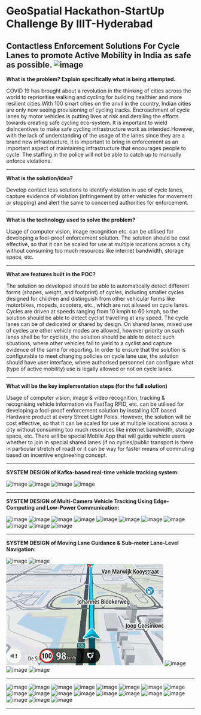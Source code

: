 # GeoSpatial Hackathon-StartUp Challenge By IIIT-Hyderabad
Contactless Enforcement Solutions For Cycle Lanes to promote Active Mobility in India as safe as possible.
![image](https://user-images.githubusercontent.com/108155749/227758674-7ce01d13-c723-425e-9eaf-fc2426f5279c.png)
-------------------------------------------------------------------

**What is the problem? Explain specifically what is being attempted.**

COVID 19 has brought about a revolution in the thinking of cities across the world to reprioritise walking and cycling for building healthier and more resilient cities.With 100 smart cities on the anvil in the country, Indian cities are only now seeing provisioning of cycling tracks. Encroachment of cycle lanes by motor vehicles is putting lives at risk and derailing the efforts towards creating safe cycling eco-system. It is important to wield disincentives to make safe cycling infrastructure work as intended.However, with the lack of understanding of the usage of the lanes since they are a brand new infrastructure, it is important to bring in enforcement as an important aspect of maintaining infrastructure that encourages people to cycle. The staffing in the police will not be able to catch up to manually enforce violations.

-------------------------------------------------------------------

**What is the solution/idea?**

Develop contact less solutions to identify violation in use of cycle lanes, capture evidence of violation (infringement by other vehicles for movement or stopping) and alert the same to concerned authorities for enforcement.

-------------------------------------------------------------------

**What is the technology used to solve the problem?**

Usage of computer vision, image recognition etc. can be utilised for developing a fool-proof enforcement solution. The solution should be cost effective, so that it can be scaled for use at multiple locations across a city without consuming too much resources like internet bandwidth, storage space, etc.

-------------------------------------------------------------------

**What are features built in the POC?**

The solution so developed should be able to automatically detect different forms (shapes, weight, and footprint) of cycles, including smaller cycles designed for children and distinguish from other vehicular forms like motorbikes, mopeds, scooters, etc., which are not allowed on cycle lanes. Cycles are driven at speeds ranging from 10 kmph to 60 kmph, so the solution should be able to detect cyclist travelling at any speed. The cycle lanes can be of dedicated or shared by design. On shared lanes, mixed use of cycles are other vehicle modes are allowed, however priority on such lanes shall be for cyclists, the solution should be able to detect such situations, where other vehicles fail to yield to a cyclist and capture evidence of the same for reporting. In order to ensure that the solution is configurable to meet changing policies on cycle lane use, the solution should have user interface, where authorised personnel can configure what (type of active mobility) use is legally allowed or not on cycle lanes.

-------------------------------------------------------------------

**What will be the key implementation steps (for the full solution)**

Usage of computer vision, image & video recognition, tracking & recognising vehicle information via FastTag RFID, etc. can be utilised for developing a fool-proof enforcement solution by installing IOT based Hardware product at every Street Light Poles. However, the solution will be cost effective, so that it can be scaled for use at multiple locations across a city without consuming too much resources like internet bandwidth, storage space, etc. There will be special Mobile App that will guide vehicle users whether to join in special shared lanes (if no cycles/public transport is there in particular stretch of road) or it can be way for faster means of commuting based on incentive engineering concept.

-------------------------------------------------------------------

**SYSTEM DESIGN of Kafka-based real-time vehicle tracking system:**

![image](https://user-images.githubusercontent.com/108155749/227736262-3f6431aa-7153-47fd-bd94-303f4867fa48.png)
![image](https://user-images.githubusercontent.com/108155749/227736595-b18bac48-2c63-4a33-8f6d-eeff0650f950.png)
![image](https://user-images.githubusercontent.com/108155749/227736364-46f9d0b2-4240-4d98-a644-36dd389debce.png)
![image](https://user-images.githubusercontent.com/108155749/227736455-58314b3a-65fc-441b-96d9-e5b27f87cb8f.png)

-------------------------------------------------------------------

**SYSTEM DESIGN of Multi-Camera Vehicle Tracking Using Edge-Computing and Low-Power Communication:**

![image](https://user-images.githubusercontent.com/108155749/227736684-cedb67e8-1f2e-4f6d-936a-3e8741a9984b.png)
![image](https://user-images.githubusercontent.com/108155749/227736746-40b2dc47-1672-4eae-ab47-7f04bb38a056.png)
![image](https://user-images.githubusercontent.com/108155749/227737405-82927e39-addd-4aef-b900-360eefbc158e.png)
![image](https://user-images.githubusercontent.com/108155749/227762431-f5b2e27c-c571-46b3-97e8-f08d98089199.png)
![image](https://user-images.githubusercontent.com/108155749/227758593-1d18f7ea-17db-433c-9b81-a8c0cd297fc2.png)
![image](https://user-images.githubusercontent.com/108155749/227762823-1ff90e88-62d2-46eb-b3fe-38a559f5534d.png)
![image](https://user-images.githubusercontent.com/108155749/227760538-f1d1a8dc-4e76-46e8-803a-d5b358f08532.png)
![image](https://user-images.githubusercontent.com/108155749/227760697-ebd2bcbe-e97d-4c52-ab31-fdcd3d67179c.png)
![image](https://user-images.githubusercontent.com/108155749/227760714-2a5f1702-261e-4bb2-9965-4ac16867c6f2.png)
![image](https://user-images.githubusercontent.com/108155749/227760777-9f2d3431-911d-4d98-8591-ef320a45234c.png)
![image](https://user-images.githubusercontent.com/108155749/227763174-f3d69947-f608-40d1-aaf5-3134d2cbb98f.png)

-------------------------------------------------------------------

**SYSTEM DESIGN of Moving Lane Guidance & Sub-meter Lane-Level Navigation:**

![image](https://user-images.githubusercontent.com/108155749/227737068-a209ca1e-1763-4ce1-a83e-cde595a1d8bf.png)
![image](https://user-images.githubusercontent.com/108155749/227737106-438139b2-e91e-4527-a78d-051d12d0f585.png)
![](https://github.com/hamarachaudhuri/GeoSpatial_Hackathon-StartUp_Challenge_By_IIIT-Hyderabad/blob/main/Moving%20Lane%20Guidance.gif)
![image](https://user-images.githubusercontent.com/108155749/227761304-5bb01da6-b44c-4ca8-a2f5-80b0c1a68584.png)
![image](https://user-images.githubusercontent.com/108155749/227761995-af1915fd-dfbb-4113-b1a0-b45c26953136.png)
![image](https://user-images.githubusercontent.com/108155749/227761875-d7dd2293-be8a-4ab6-adee-b38acca1e0a6.png)

-------------------------------------------------------------------

![image](https://user-images.githubusercontent.com/108155749/227759108-56566ed9-64ea-4e9f-b080-c5f4643c8ead.png)
![image](https://user-images.githubusercontent.com/108155749/227759221-24be1d41-8396-4425-b873-80d789715296.png)
![image](https://user-images.githubusercontent.com/108155749/227759236-40f22ddd-a9ec-45ca-b64c-55db32555b3a.png)
![image](https://user-images.githubusercontent.com/108155749/227759245-2c34cb7a-64ad-4ff5-b35d-7875c640a7bf.png)
![image](https://user-images.githubusercontent.com/108155749/227759256-2828605a-0643-4ab9-bbab-ab448981d5c4.png)
![image](https://user-images.githubusercontent.com/108155749/227759320-d3419d1d-5939-4b5d-acbd-a70092006a68.png)
![image](https://user-images.githubusercontent.com/108155749/227759446-199d9b68-3d5e-4fdd-99e6-3d34847cb936.png)
![image](https://user-images.githubusercontent.com/108155749/227759472-05a0b886-b04c-4b90-ac66-dc5f52252195.png)
![image](https://user-images.githubusercontent.com/108155749/227759545-31f56d12-2653-41d2-a75f-29131410654b.png)
![image](https://user-images.githubusercontent.com/108155749/227759558-788e32a1-f4b5-4292-8aca-655fd3549af0.png)
![image](https://user-images.githubusercontent.com/108155749/227759603-add4720f-6040-4660-aeea-3472995497b4.png)
![image](https://user-images.githubusercontent.com/108155749/227759629-6709b185-0f01-4442-93ed-3ee4de73c149.png)
![image](https://user-images.githubusercontent.com/108155749/227759641-37b523e8-470b-49fc-a6a8-757102f79e8f.png)
![image](https://user-images.githubusercontent.com/108155749/227759658-984ca342-45b2-40a9-b1a3-06b60e22c858.png)
![image](https://user-images.githubusercontent.com/108155749/227759897-0ba9153a-c6c0-45e9-b50d-2e242c9be6aa.png)
![image](https://user-images.githubusercontent.com/108155749/227762596-f8502e5c-322b-4fb9-bfed-294f1f8e4922.png)
![image](https://user-images.githubusercontent.com/108155749/227762549-8c40b297-9960-426e-8794-550bdf745757.png)
![image](https://user-images.githubusercontent.com/108155749/227763136-9ad6d696-ae74-4028-9130-e5e7df27bdf1.png)
![image](https://user-images.githubusercontent.com/108155749/227759708-ca6ec27d-e6c7-435b-af4f-bd57bd03bfc9.png)

-------------------------------------------------------------------
